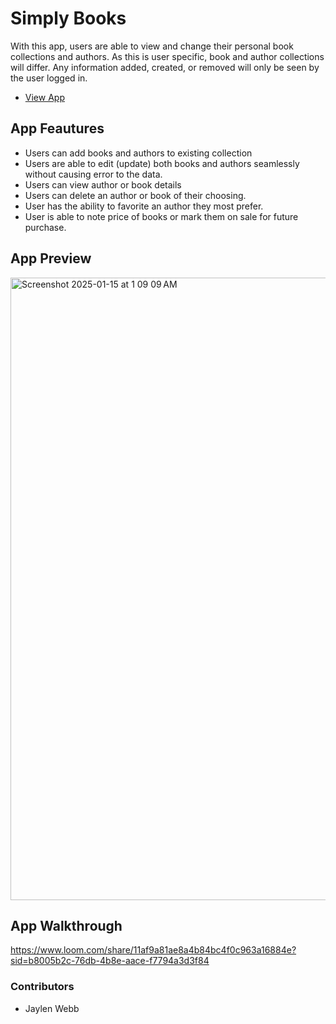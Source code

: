 # Simply Books 

With this app, users are able to view and change their personal book collections and authors. As this is user specific, book and author collections will differ. Any information added, created, or removed will only be seen by the user logged in. 
- [View App](https://simply-books-jw.netlify.app/)
  
## App Feautures
- Users can add books and authors to existing collection
- Users are able to edit (update) both books and authors seamlessly without causing error to the data.
- Users can view author or book details
- Users can delete an author or book of their choosing.
- User has the ability to favorite an author they most prefer.
- User is able to note price of books or mark them on sale for future purchase.

## App Preview
<img width="996" alt="Screenshot 2025-01-15 at 1 09 09 AM" src="https://github.com/user-attachments/assets/fbacebe2-ad86-4dba-b404-1412639c3f3b" />

## App Walkthrough
https://www.loom.com/share/11af9a81ae8a4b84bc4f0c963a16884e?sid=b8005b2c-76db-4b8e-aace-f7794a3d3f84

### Contributors
- Jaylen Webb
